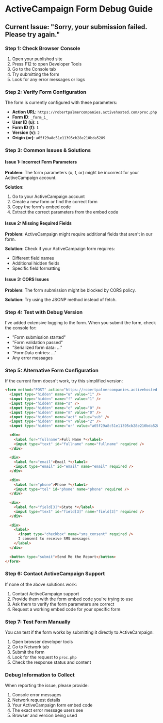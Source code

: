 # ActiveCampaign Form Debug Guide

## Current Issue: "Sorry, your submission failed. Please try again."

### Step 1: Check Browser Console
1. Open your published site
2. Press F12 to open Developer Tools
3. Go to the Console tab
4. Try submitting the form
5. Look for any error messages or logs

### Step 2: Verify Form Configuration
The form is currently configured with these parameters:
- **Action URL**: `https://robertpalmercompanies.activehosted.com/proc.php`
- **Form ID**: `_form_1_`
- **User ID (u)**: `1`
- **Form ID (f)**: `1`
- **Version (v)**: `2`
- **Origin (or)**: `a65f29a8c51e11395cb28e210bda5289`

### Step 3: Common Issues & Solutions

#### Issue 1: Incorrect Form Parameters
**Problem**: The form parameters (u, f, or) might be incorrect for your ActiveCampaign account.

**Solution**: 
1. Go to your ActiveCampaign account
2. Create a new form or find the correct form
3. Copy the form's embed code
4. Extract the correct parameters from the embed code

#### Issue 2: Missing Required Fields
**Problem**: ActiveCampaign might require additional fields that aren't in our form.

**Solution**: Check if your ActiveCampaign form requires:
- Different field names
- Additional hidden fields
- Specific field formatting

#### Issue 3: CORS Issues
**Problem**: The form submission might be blocked by CORS policy.

**Solution**: Try using the JSONP method instead of fetch.

### Step 4: Test with Debug Version
I've added extensive logging to the form. When you submit the form, check the console for:
- "Form submission started"
- "Form validation passed"
- "Serialized form data: ..."
- "FormData entries: ..."
- Any error messages

### Step 5: Alternative Form Configuration
If the current form doesn't work, try this simplified version:

```html
<form method="POST" action="https://robertpalmercompanies.activehosted.com/proc.php" id="_form_1_">
  <input type="hidden" name="u" value="1" />
  <input type="hidden" name="f" value="1" />
  <input type="hidden" name="s" />
  <input type="hidden" name="c" value="0" />
  <input type="hidden" name="m" value="0" />
  <input type="hidden" name="act" value="sub" />
  <input type="hidden" name="v" value="2" />
  <input type="hidden" name="or" value="a65f29a8c51e11395cb28e210bda5289" />
  
  <div>
    <label for="fullname">Full Name *</label>
    <input type="text" id="fullname" name="fullname" required />
  </div>
  
  <div>
    <label for="email">Email *</label>
    <input type="email" id="email" name="email" required />
  </div>
  
  <div>
    <label for="phone">Phone *</label>
    <input type="tel" id="phone" name="phone" required />
  </div>
  
  <div>
    <label for="field[3]">State *</label>
    <input type="text" id="field[3]" name="field[3]" required />
  </div>
  
  <div>
    <label>
      <input type="checkbox" name="sms_consent" required />
      I consent to receive SMS messages
    </label>
  </div>
  
  <button type="submit">Send Me the Report</button>
</form>
```

### Step 6: Contact ActiveCampaign Support
If none of the above solutions work:
1. Contact ActiveCampaign support
2. Provide them with the form embed code you're trying to use
3. Ask them to verify the form parameters are correct
4. Request a working embed code for your specific form

### Step 7: Test Form Manually
You can test if the form works by submitting it directly to ActiveCampaign:
1. Open browser developer tools
2. Go to Network tab
3. Submit the form
4. Look for the request to `proc.php`
5. Check the response status and content

### Debug Information to Collect
When reporting the issue, please provide:
1. Console error messages
2. Network request details
3. Your ActiveCampaign form embed code
4. The exact error message users see
5. Browser and version being used
